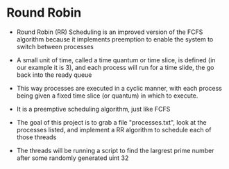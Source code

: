 # Round Robin
- Round Robin (RR) Scheduling is an improved version of the FCFS algorithm because it implements preemption to enable the system to switch between processes
- A small unit of time, called a time quantum or time slice, is defined (in our example it is 3), and each process will run for a time slide, the go back into the ready queue
- This way processes are executed in a cyclic manner, with each process being given a fixed time slice (or quantum) in which to execute. 
- It is a preemptive scheduling algorithm, just like FCFS

- The goal of this project is to grab a file "processes.txt", look at the processes listed, and implement a RR algorithm to schedule each of those threads
- The threads will be running a script to find the largrest prime number after some randomly generated uint 32
